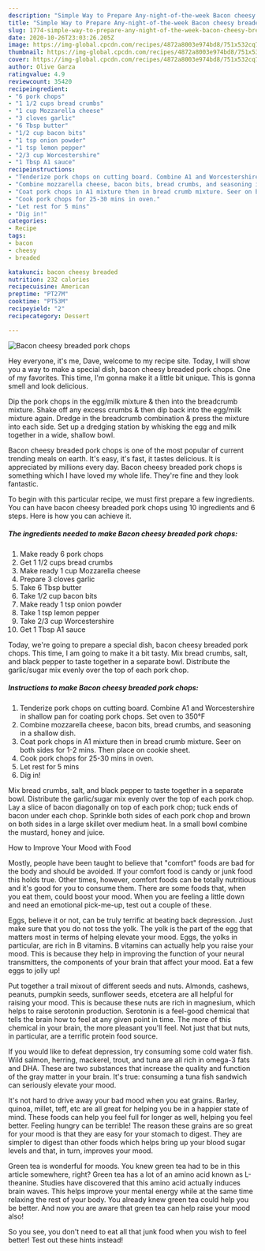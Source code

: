 ```yaml
---
description: "Simple Way to Prepare Any-night-of-the-week Bacon cheesy breaded pork chops"
title: "Simple Way to Prepare Any-night-of-the-week Bacon cheesy breaded pork chops"
slug: 1774-simple-way-to-prepare-any-night-of-the-week-bacon-cheesy-breaded-pork-chops
date: 2020-10-26T23:03:26.205Z
image: https://img-global.cpcdn.com/recipes/4872a8003e974bd8/751x532cq70/bacon-cheesy-breaded-pork-chops-recipe-main-photo.jpg
thumbnail: https://img-global.cpcdn.com/recipes/4872a8003e974bd8/751x532cq70/bacon-cheesy-breaded-pork-chops-recipe-main-photo.jpg
cover: https://img-global.cpcdn.com/recipes/4872a8003e974bd8/751x532cq70/bacon-cheesy-breaded-pork-chops-recipe-main-photo.jpg
author: Olive Garza
ratingvalue: 4.9
reviewcount: 35420
recipeingredient:
- "6 pork chops"
- "1 1/2 cups bread crumbs"
- "1 cup Mozzarella cheese"
- "3 cloves garlic"
- "6 Tbsp butter"
- "1/2 cup bacon bits"
- "1 tsp onion powder"
- "1 tsp lemon pepper"
- "2/3 cup Worcestershire"
- "1 Tbsp A1 sauce"
recipeinstructions:
- "Tenderize pork chops on cutting board. Combine A1 and Worcestershire in shallow pan for coating pork chops. Set oven to 350°F"
- "Combine mozzarella cheese, bacon bits, bread crumbs, and seasoning in a shallow dish."
- "Coat pork chops in A1 mixture then in bread crumb mixture. Seer on both sides for 1-2 mins. Then place on cookie sheet."
- "Cook pork chops for 25-30 mins in oven."
- "Let rest for 5 mins"
- "Dig in!"
categories:
- Recipe
tags:
- bacon
- cheesy
- breaded

katakunci: bacon cheesy breaded 
nutrition: 232 calories
recipecuisine: American
preptime: "PT27M"
cooktime: "PT53M"
recipeyield: "2"
recipecategory: Dessert

---
```



![Bacon cheesy breaded pork chops](https://img-global.cpcdn.com/recipes/4872a8003e974bd8/751x532cq70/bacon-cheesy-breaded-pork-chops-recipe-main-photo.jpg)

Hey everyone, it's me, Dave, welcome to my recipe site. Today, I will show you a way to make a special dish, bacon cheesy breaded pork chops. One of my favorites. This time, I'm gonna make it a little bit unique. This is gonna smell and look delicious.

Dip the pork chops in the egg/milk mixture &amp; then into the breadcrumb mixture. Shake off any excess crumbs &amp; then dip back into the egg/milk mixture again. Dredge in the breadcrumb combination &amp; press the mixture into each side. Set up a dredging station by whisking the egg and milk together in a wide, shallow bowl.

Bacon cheesy breaded pork chops is one of the most popular of current trending meals on earth. It's easy, it's fast, it tastes delicious. It is appreciated by millions every day. Bacon cheesy breaded pork chops is something which I have loved my whole life. They're fine and they look fantastic.


To begin with this particular recipe, we must first prepare a few ingredients. You can have bacon cheesy breaded pork chops using 10 ingredients and 6 steps. Here is how you can achieve it.

<!--inarticleads1-->

##### The ingredients needed to make Bacon cheesy breaded pork chops:

1. Make ready 6 pork chops
1. Get 1 1/2 cups bread crumbs
1. Make ready 1 cup Mozzarella cheese
1. Prepare 3 cloves garlic
1. Take 6 Tbsp butter
1. Take 1/2 cup bacon bits
1. Make ready 1 tsp onion powder
1. Take 1 tsp lemon pepper
1. Take 2/3 cup Worcestershire
1. Get 1 Tbsp A1 sauce


Today, we&#39;re going to prepare a special dish, bacon cheesy breaded pork chops. This time, I am going to make it a bit tasty. Mix bread crumbs, salt, and black pepper to taste together in a separate bowl. Distribute the garlic/sugar mix evenly over the top of each pork chop. 

<!--inarticleads2-->

##### Instructions to make Bacon cheesy breaded pork chops:

1. Tenderize pork chops on cutting board. Combine A1 and Worcestershire in shallow pan for coating pork chops. Set oven to 350°F
1. Combine mozzarella cheese, bacon bits, bread crumbs, and seasoning in a shallow dish.
1. Coat pork chops in A1 mixture then in bread crumb mixture. Seer on both sides for 1-2 mins. Then place on cookie sheet.
1. Cook pork chops for 25-30 mins in oven.
1. Let rest for 5 mins
1. Dig in!


Mix bread crumbs, salt, and black pepper to taste together in a separate bowl. Distribute the garlic/sugar mix evenly over the top of each pork chop. Lay a slice of bacon diagonally on top of each pork chop; tuck ends of bacon under each chop. Sprinkle both sides of each pork chop and brown on both sides in a large skillet over medium heat. In a small bowl combine the mustard, honey and juice. 

How to Improve Your Mood with Food


Mostly, people have been taught to believe that "comfort" foods are bad for the body and should be avoided. If your comfort food is candy or junk food this holds true. Other times, however, comfort foods can be totally nutritious and it's good for you to consume them. There are some foods that, when you eat them, could boost your mood. When you are feeling a little down and need an emotional pick-me-up, test out a couple of these.

Eggs, believe it or not, can be truly terrific at beating back depression. Just make sure that you do not toss the yolk. The yolk is the part of the egg that matters most in terms of helping elevate your mood. Eggs, the yolks in particular, are rich in B vitamins. B vitamins can actually help you raise your mood. This is because they help in improving the function of your neural transmitters, the components of your brain that affect your mood. Eat a few eggs to jolly up!

Put together a trail mixout of different seeds and nuts. Almonds, cashews, peanuts, pumpkin seeds, sunflower seeds, etcetera are all helpful for raising your mood. This is because these nuts are rich in magnesium, which helps to raise serotonin production. Serotonin is a feel-good chemical that tells the brain how to feel at any given point in time. The more of this chemical in your brain, the more pleasant you'll feel. Not just that but nuts, in particular, are a terrific protein food source.

If you would like to defeat depression, try consuming some cold water fish. Wild salmon, herring, mackerel, trout, and tuna are all rich in omega-3 fats and DHA. These are two substances that increase the quality and function of the gray matter in your brain. It's true: consuming a tuna fish sandwich can seriously elevate your mood. 

It's not hard to drive away your bad mood when you eat grains. Barley, quinoa, millet, teff, etc are all great for helping you be in a happier state of mind. These foods can help you feel full for longer as well, helping you feel better. Feeling hungry can be terrible! The reason these grains are so great for your mood is that they are easy for your stomach to digest. They are simpler to digest than other foods which helps bring up your blood sugar levels and that, in turn, improves your mood.

Green tea is wonderful for moods. You knew green tea had to be in this article somewhere, right? Green tea has a lot of an amino acid known as L-theanine. Studies have discovered that this amino acid actually induces brain waves. This helps improve your mental energy while at the same time relaxing the rest of your body. You already knew green tea could help you be better. And now you are aware that green tea can help raise your mood also!

So you see, you don't need to eat all that junk food when you wish to feel better! Test out  these hints  instead!

